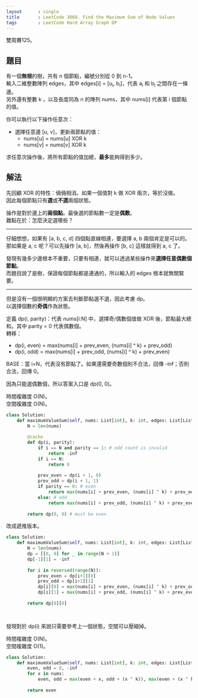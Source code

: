 ```yaml
---
layout      : single
title       : LeetCode 3068. Find the Maximum Sum of Node Values
tags        : LeetCode Hard Array Graph DP
---
```

雙周賽125。

## 題目

有一個**無根**的樹，共有 n 個節點，編號分別從 0 到 n-1。  
輸入二維整數陣列 edges，其中 edges[i] = [u<sub>i</sub>, b<sub>i</sub>]，代表 a<sub>i</sub> 和 b<sub>i</sub> 之間存在一條邊。  
另外還有整數 k ，以及長度同為 n 的陣列 nums，其中 nums[i] 代表第 i 個節點的值。  

你可以執行以下操作任意次：  

- 選擇任意邊 [u, v]，更新兩節點的值：  
  - nums[u] = nums[u] XOR k
  - nums[v] = nums[v] XOR k

求任意次操作後，將所有節點的值加總，**最多**能夠得到多少。  

## 解法

先回顧 XOR 的特性：倆倆相消。如果一個值對 k 做 XOR 兩次，等於沒做。  
因此每個節點只有**選**或**不選**兩個狀態。  

操作是對於邊上的**兩個點**。最後選的節點數一定是**偶數**。  
難點在於：怎麼決定選哪些？  

---

仔細想想，如果有 [a, b, c, d] 四個點直線相連，要選擇 a, b 兩個肯定是可以的。  
那如果是 a, c 呢？可以先操作 [a, b]，然後再操作 [b, c] 這樣就得到 a, c 了。  

發現有幾多少邊根本不重要，只要有相連，就可以透過某些操作來**選擇任意偶數個節點**。  
而題目說了是樹，保證每個節點都是連通的，所以輸入的 edges 根本就無關緊要。  

---

但是沒有一個很明顯的方案去判斷節點選不選，因此考慮 dp。  
以選擇個數的**奇偶**作為狀態。  

定義 dp(i, parity)：代表 nums[i:N] 中，選擇奇/偶數個值做 XOR 後，節點最大總和。其中 parity = 0 代表偶數個。  
轉移：  

- dp(i, even) = max(nums[i] + prev_even, (nums[i] ^ k) + prev_odd)  
- dp(i, odd) = max(nums[i] + prev_odd, (nums[i] ^ k) + prev_even)  

BASE：當 i=N，代表沒有節點了。如果還需要奇數個則不合法，回傳 -inf；否則合法，回傳 0。  

因為只能選偶數個，所以答案入口是 dp(0, 0)。  

時間複雜度 O(N)。  
空間複雜度 O(N)。  

```python
class Solution:
    def maximumValueSum(self, nums: List[int], k: int, edges: List[List[int]]) -> int:
        N = len(nums)
        
        @cache
        def dp(i, parity):
            if i == N and parity == 1: # odd count is invalid
                return -inf
            if i == N:
                return 0
            
            prev_even = dp(i + 1, 0)
            prev_odd = dp(i + 1, 1)
            if parity == 0: # even
                return max(nums[i] + prev_even, (nums[i] ^ k) + prev_odd)
            else: # odd
                return max(nums[i] + prev_odd, (nums[i] ^ k) + prev_even)
        
        return dp(0, 0) # must be even
```

改成遞推版本。  

```python
class Solution:
    def maximumValueSum(self, nums: List[int], k: int, edges: List[List[int]]) -> int:
        N = len(nums)
        dp = [[0, 0] for _ in range(N + 1)]
        dp[-1][1] = -inf
        
        for i in reversed(range(N)):
            prev_even = dp[i+1][0]
            prev_odd = dp[i+1][1]
            dp[i][0] = max(nums[i] + prev_even, (nums[i] ^ k) + prev_odd)
            dp[i][1] = max(nums[i] + prev_odd, (nums[i] ^ k) + prev_even)
        
        return dp[0][0]

        
```

發現對於 dp(i) 來說只需要參考上一個狀態，空間可以壓縮掉。  

時間複雜度 O(N)。  
空間複雜度 O(1)。  

```python
class Solution:
    def maximumValueSum(self, nums: List[int], k: int, edges: List[List[int]]) -> int:
        even, odd = 0, -inf
        for x in nums:
            even, odd = max(even + x, odd + (x ^ k)), max(even + (x ^ k), odd + x)
            
        return even
```
